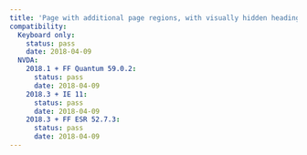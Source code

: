 ```yaml
---
title: 'Page with additional page regions, with visually hidden headings'
compatibility:
  Keyboard only:
    status: pass
    date: 2018-04-09
  NVDA:
    2018.1 + FF Quantum 59.0.2:
      status: pass
      date: 2018-04-09
    2018.3 + IE 11:
      status: pass
      date: 2018-04-09
    2018.3 + FF ESR 52.7.3:
      status: pass
      date: 2018-04-09
---
```

